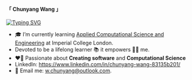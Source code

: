 #### 「 Chunyang Wang 」

<a href="https://git.io/typing-svg"><img src="https://readme-typing-svg.demolab.com?font=Fira+Code&duration=3000&pause=1000&color=257B28&center=true&vCenter=true&height=100&lines=%3C+Hi+there!+%F0%9F%91%8B+%2F+%3E;%3C+I+am+%F0%9F%92%BE+a+programmer+%2F%3E;%3C+%F0%9F%93%94+a+lifelong+learner++%2F%3E;%3C+tech+%F0%9F%A7%AD++explorer+%2F+%3E" alt="Typing SVG" /></a>

- 🎓 I’m currently learning [Applied Computational Science and Engineering](https://www.imperial.ac.uk/study/courses/postgraduate-taught/applied-computational-science/) at Imperial College London.
- Devoted to be a lifelong learner 📚 it empowers 💪🏻 me.
- ❤️‍🔥 Passionate about **Creating software** and **Computational Science**
- LinkedIn: https://www.linkedin.com/in/chunyang-wang-83135b201/
- 📧 Email me: w.chunyang@outlook.com.

<!-- - 😄 Pronouns: ... -->
<!-- - 👯 I’m looking to collaborate on ... -->
<!-- - 🤔 I’m looking for help with ... -->
<!-- - 💬 Ask me about ... -->
<!-- - 🔭 I’m currently working on ... -->
